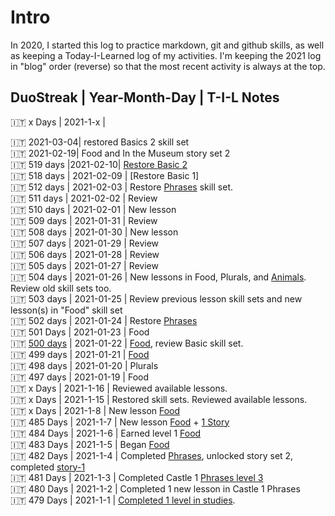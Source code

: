 # Intro
In 2020, I started this log to practice markdown, git and github skills, as well as keeping a Today-I-Learned log of my activities. I'm keeping the 2021 log in "blog" order (reverse) so that the most recent activity is always at the top. 


## DuoStreak | Year-Month-Day | T-I-L Notes 

:it: x Days | 2021-1-x |<br>

:it: 2021-03-04| restored Basics 2 skill set<br>
:it: 2021-02-19| Food and In the Museum story set 2<br>
:it: 519 days |2021-02-10| [Restore Basic 2](https://github.com/EO4wellness/T-I-L/blob/main/polyglot/italiano/castle-1/Basics-2.md)<br>
:it: 518 days | 2021-02-09 | [Restore Basic 1]<br>
:it: 512 days | 2021-02-03 | Restore [Phrases](https://github.com/EO4wellness/T-I-L/blob/main/polyglot/italiano/castle-1/Phrases.md#2021-02-03-restore-skill-set) skill set. <br>
:it: 511 days | 2021-02-02 | Review<br>
:it: 510 days | 2021-02-01 | New lesson<br>
:it: 509 days | 2021-01-31 | Review <br>
:it: 508 days | 2021-01-30 | New lesson<br>
:it: 507 days | 2021-01-29 | Review <br>
:it: 506 days | 2021-01-28 | Review <br>
:it: 505 days | 2021-01-27 | Review <br>
:it: 504 days | 2021-01-26 | New lessons in Food, Plurals, and [Animals](https://github.com/EO4wellness/T-I-L/blob/main/polyglot/italiano/castle-1/Animals.md). Review old skill sets too. <br>
:it: 503 days | 2021-01-25 | Review previous lesson skill sets and new lesson(s) in "Food" skill set<br>
:it: 502 days | 2021-01-24 | Restore [Phrases](https://github.com/EO4wellness/T-I-L/blob/main/polyglot/italiano/castle-1/Phrases.md)<br>
:it: 501 Days | 2021-01-23 | Food <br>
:it: [500 days](https://github.com/EO4wellness/T-I-L/blob/main/polyglot/images/2021-01-22-earned500-days-of-study-duolingo.jpg) | 2021-01-22  | [Food](https://github.com/EO4wellness/T-I-L/blob/main/polyglot/italiano/castle-1/Food.md#2021-01-22-study-session), review Basic skill set.<br> 
:it: 499 days | 2021-01-21  | [Food](https://github.com/EO4wellness/T-I-L/blob/main/polyglot/italiano/castle-1/Food.md#2021-01-21)<br>
:it: 498 days | 2021-01-20 | Plurals <br>
:it: 497 days | 2021-01-19 | Food<br>
:it: x Days | 2021-1-16 | Reviewed available lessons.<br>
:it: x Days | 2021-1-15 | Restored skill sets. Reviewed available lessons.<br>
:it: x Days | 2021-1-8 | New lesson [Food](https://github.com/EO4wellness/T-I-L/blob/main/polyglot/italiano/castle-1/Food.md)<br>
:it: 485 Days | 2021-1-7 | New lesson [Food](https://github.com/EO4wellness/T-I-L/blob/main/polyglot/italiano/castle-1/Food.md#practice-session-1-2021-01-07) + [1 Story](https://github.com/EO4wellness/T-I-L/blob/main/polyglot/italiano/castle-1/story-set1-un-appuntamento.md)<br>
:it: 484 Days | 2021-1-6 | Earned level 1 [Food](https://github.com/EO4wellness/T-I-L/blob/main/polyglot/italiano/castle-1/Food.md)<br>
:it: 483 Days | 2021-1-5 | Began [Food](https://github.com/EO4wellness/T-I-L/blob/main/polyglot/italiano/castle-1/Food.md)<br>
:it: 482 Days | 2021-1-4 | Completed [Phrases](https://github.com/EO4wellness/T-I-L/blob/main/polyglot/italiano/castle-1/Phrases.md), unlocked story set 2, completed [story-1](https://github.com/EO4wellness/T-I-L/blob/main/polyglot/italiano/castle-1/story-set1-buongiorno.md)<br>
:it: 481 Days | 2021-1-3 |  Completed Castle 1 [Phrases level 3](https://github.com/EO4wellness/T-I-L/blob/main/polyglot/italiano/castle-1/2021-01-03_earned-level4-castle1-phrases.jpg)<br>
:it: 480 Days | 2021-1-2 |  Completed 1 new lesson in Castle 1 Phrases  <br>
:it: 479 Days | 2021-1-1 |  [Completed 1 level in studies](https://github.com/EO4wellness/T-I-L/blob/main/polyglot/italiano/castle-1/2021-01-01-level2-greetings.jpg). <br>
